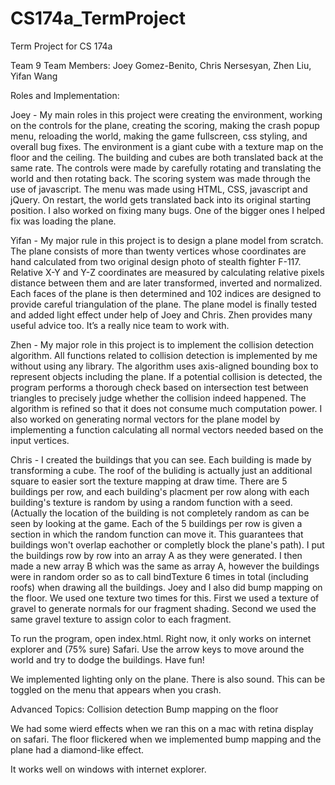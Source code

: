 ﻿CS174a_TermProject
==================

Term Project for CS 174a

Team 9
Team Members: Joey Gomez-Benito, Chris Nersesyan, Zhen Liu, Yifan Wang

Roles and Implementation:

Joey - My main roles in this project were creating the environment, working on the controls for the plane, creating the scoring, making the crash popup menu, reloading the world, making the game fullscreen, css styling, and overall bug fixes. The environment is a giant cube with a texture map on the floor and the ceiling. The building and cubes are both translated back at the same rate. The controls were made by carefully rotating and translating the world and then rotating back. The scoring system was made through the use of javascript. The menu was made using HTML, CSS, javascript and jQuery. On restart, the world gets translated back into its original starting position. I also worked on fixing many bugs. One of the bigger ones I helped fix was loading the plane. 

Yifan - My major rule in this project is to design a plane model from scratch. The plane consists of more than twenty vertices whose coordinates are hand calculated from two original design photo of stealth fighter F-117. Relative X-Y and Y-Z coordinates are measured by calculating relative pixels distance between them and are later transformed, inverted and normalized. Each faces of the plane is then determined and 102 indices are designed to provide careful triangulation of the plane. The plane model is finally tested and added light effect under help of Joey and Chris. Zhen provides many useful advice too. It’s a really nice team to work with.

Zhen - My major role in this project is to implement the collision detection algorithm. All functions related to collision detection is implemented by me without using any library. The algorithm uses axis-aligned bounding box to represent objects including the plane. If a potential collision is detected, the program performs a thorough check based on intersection test between triangles to precisely judge whether the collision indeed happened. The algorithm is refined so that it does not consume much computation power. I also worked on generating normal vectors for the plane model by implementing a function calculating all normal vectors needed based on the input vertices. 

Chris - I created the buildings that you can see. Each building is made by transforming a cube. The roof of the buliding is actually just an additional square to easier sort the texture mapping at draw time.  There are 5 buildings per row, and each building's placment per row along with each building's texture is random by using a random function with a seed. (Actually the location  of the building is not completely random as can be seen by looking at the game. Each of the 5 buildings per row is given a section in which the random function can move it. This guarantees that buildings won't overlap eachother or completly block the plane's path). I put the buildings row by row into an array A as they were generated. I then made a new array B which was the same as array A, however the buildings were in random order so as to call bindTexture 6 times in total (including roofs) when drawing all the buildings. Joey and I also did bump mapping on the floor. We used one texture two times for this. First we used a texture of gravel to generate normals for our fragment shading. Second we used the same gravel texture to assign color to each fragment. 

To run the program, open index.html.
Right now, it only works on internet explorer and (75% sure) Safari.
Use the arrow keys to move around the world and try to dodge the buildings. Have fun!

We implemented lighting only on the plane.
There is also sound. This can be toggled on the menu that appears when you crash.

Advanced Topics:
Collision detection
Bump mapping on the floor

We had some wierd effects when we ran this on a mac with retina display on safari. The floor flickered when we implemented bump mapping and the plane had a diamond-like effect.

It works well on windows with internet explorer.

